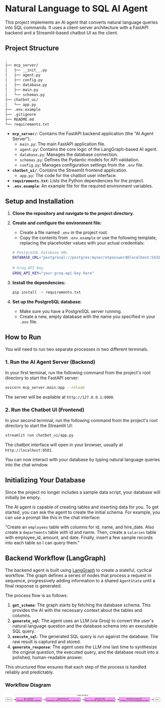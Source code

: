 # Natural Language to SQL AI Agent

This project implements an AI agent that converts natural language queries into SQL commands. It uses a client-server architecture with a FastAPI backend and a Streamlit-based chatbot UI as the client.

## Project Structure

```text
.
├── mcp_server/
│   ├── __init__.py
│   ├── agent.py
│   ├── config.py
│   ├── database.py
│   ├── main.py
│   └── schemas.py
├── chatbot_ui/
│   └── app.py
├── .env.example
├── .gitignore
├── README.md
└── requirements.txt
```

- **`mcp_server/`**: Contains the FastAPI backend application (the "AI Agent Server").
  - `main.py`: The main FastAPI application file.
  - `agent.py`: Contains the core logic of the LangGraph-based AI agent.
  - `database.py`: Manages the database connection.
  - `schemas.py`: Defines the Pydantic models for API validation.
  - `config.py`: Manages configuration settings from the `.env` file.
- **`chatbot_ui/`**: Contains the Streamlit frontend application.
  - `app.py`: The code for the chatbot user interface.
- **`requirements.txt`**: Lists the Python dependencies for the project.
- **`.env.example`**: An example file for the required environment variables.

## Setup and Installation

1. **Clone the repository and navigate to the project directory.**

2. **Create and configure the environment file:**
    - Create a file named `.env` in the project root.
    - Copy the contents from `.env.example` or use the following template, replacing the placeholder values with your actual credentials:

    ```bash
    # PostgreSQL Database URL
    DATABASE_URL="postgresql://postgres:mysecretpassword@localhost:5432/mydatabase"

    # Groq API Key
    GROQ_API_KEY="your-groq-api-key-here"
    ```

3. **Install the dependencies:**

    ```bash
    pip install -r requirements.txt
    ```

4. **Set up the PostgreSQL database:**
    - Make sure you have a PostgreSQL server running.
    - Create a new, empty database with the name you specified in your `.env` file.

## How to Run

You will need to run two separate processes in two different terminals.

### 1. Run the AI Agent Server (Backend)

In your first terminal, run the following command from the project's root directory to start the FastAPI server:

```bash
uvicorn mcp_server.main:app --reload
```

The server will be available at `http://127.0.0.1:8000`.

### 2. Run the Chatbot UI (Frontend)

In your second terminal, run the following command from the project's root directory to start the Streamlit UI:

```bash
streamlit run chatbot_ui/app.py
```

The chatbot interface will open in your browser, usually at `http://localhost:8501`.

You can now interact with your database by typing natural language queries into the chat window.

## Initializing Your Database

Since the project no longer includes a sample data script, your database will initially be empty.

The AI agent is capable of creating tables and inserting data for you. To get started, you can ask the agent to create the initial schema. For example, you can use a prompt like this in the chat interface:

"Create an `employees` table with columns for id, name, and hire_date. Also create a `departments` table with id and name. Then, create a `salaries` table with employee_id, amount, and date. Finally, insert a few sample records into each table so I can query them."

## Backend Workflow (LangGraph)

The backend agent is built using [LangGraph](https://langchain-ai.github.io/langgraph/) to create a stateful, cyclical workflow. The graph defines a series of nodes that process a request in sequence, progressively adding information to a shared `AgentState` until a final response is generated.

The process flow is as follows:

1. **`get_schema`**: The graph starts by fetching the database schema. This provides the AI with the necessary context about the tables and columns.
2. **`generate_sql`**: The agent uses an LLM (via Groq) to convert the user's natural language question and the database schema into an executable SQL query.
3. **`execute_sql`**: The generated SQL query is run against the database. The raw result is captured and stored.
4. **`generate_response`**: The agent uses the LLM one last time to synthesize the original question, the executed query, and the database result into a polished, human-readable answer.

This structured flow ensures that each step of the process is handled reliably and predictably.

### Workflow Diagram

![Agent Workflow](Images/agent_workflow_diagram.png)

